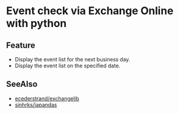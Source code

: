 # Event check via Exchange Online with python

## Feature
- Display the event list for the next business day.
- Display the event list on the specified date.

## SeeAlso
- [ecederstrand/exchangelib](https://github.com/ecederstrand/exchangelib)
- [sinhrks/japandas](https://github.com/sinhrks/japandas)
